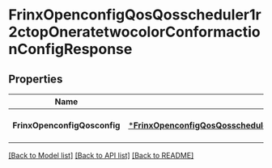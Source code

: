 # FrinxOpenconfigQosQosscheduler1r2ctopOneratetwocolorConformactionConfigResponse

## Properties
Name | Type | Description | Notes
------------ | ------------- | ------------- | -------------
**FrinxOpenconfigQosconfig** | [***FrinxOpenconfigQosQosscheduler1r2ctopOneratetwocolorConformactionConfig**](frinx.openconfig.qos.qosscheduler1r2ctop.oneratetwocolor.conformaction.Config.md) |  | [optional] [default to null]

[[Back to Model list]](../README.md#documentation-for-models) [[Back to API list]](../README.md#documentation-for-api-endpoints) [[Back to README]](../README.md)


